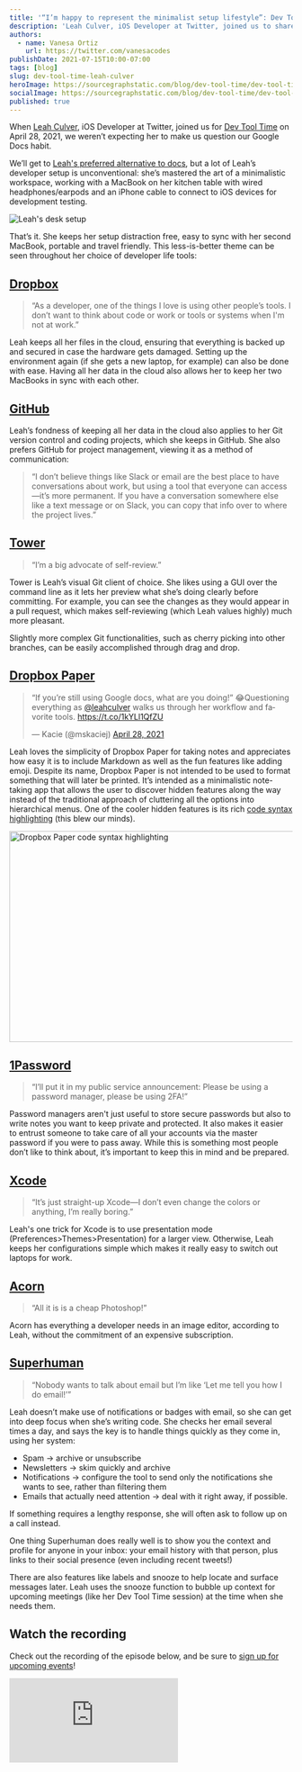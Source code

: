 ```yaml
---
title: '“I’m happy to represent the minimalist setup lifestyle”: Dev Tool Time with Leah Culver'
description: 'Leah Culver, iOS Developer at Twitter, joined us to share some developer life hacks, her minimalist, no-config philosophy for tools, and her secret for reaching inbox zero.'
authors:
  - name: Vanesa Ortiz
    url: https://twitter.com/vanesacodes
publishDate: 2021-07-15T10:00-07:00
tags: [blog]
slug: dev-tool-time-leah-culver
heroImage: https://sourcegraphstatic.com/blog/dev-tool-time/dev-tool-time-leah-culver.jpg
socialImage: https://sourcegraphstatic.com/blog/dev-tool-time/dev-tool-time-leah-culver.jpg
published: true
---
```


When [Leah Culver](https://twitter.com/leahculver), iOS Developer at Twitter, joined us for [Dev Tool Time](https://info.sourcegraph.com/dev-tool-time) on April 28, 2021, we weren’t expecting her to make us question our Google Docs habit.

We’ll get to [Leah's preferred alternative to docs](#Dropbox-Paper), but a lot of Leah’s developer setup is unconventional: she’s mastered the art of a minimalistic workspace, working with a MacBook on her kitchen table with wired headphones/earpods and an iPhone cable to connect to iOS devices for development testing.

![Leah's desk setup](https://sourcegraphstatic.com/blog/dev-tool-time/dev-tool-time-leah-culver-desk.jpeg)

That’s it. She keeps her setup distraction free, easy to sync with her second MacBook, portable and travel friendly. This less-is-better theme can be seen throughout her choice of developer life tools:

## [Dropbox](https://www.dropbox.com/)

> “As a developer, one of the things I love is using other people’s tools. I don’t want to think about code or work or tools or systems when I'm not at work.”

Leah keeps all her files in the cloud, ensuring that everything is backed up and secured in case the hardware gets damaged. Setting up the environment again (if she gets a new laptop, for example) can also be done with ease. Having all her data in the cloud also allows her to keep her two MacBooks in sync with each other.

## [GitHub](https://github.com)

Leah’s fondness of keeping all her data in the cloud also applies to her Git version control and coding projects, which she keeps in GitHub. She also prefers GitHub for project management, viewing it as a method of communication:

> “I don’t believe things like Slack or email are the best place to have conversations about work, but using a tool that everyone can access—it’s more permanent. If you have a conversation somewhere else like a text message or on Slack, you can copy that info over to where the project lives.”

## [Tower](https://www.git-tower.com/)

> “I’m a big advocate of self-review.”

Tower is Leah’s visual Git client of choice. She likes using a GUI over the command line as it lets her preview what she’s doing clearly before committing. For example, you can see the changes as they would appear in a pull request, which makes self-reviewing (which Leah values highly) much more pleasant.

Slightly more complex Git functionalities, such as cherry picking into other branches, can be easily accomplished through drag and drop.

## [Dropbox Paper](https://www.dropbox.com/paper)

<blockquote className="twitter-tweet tw-align-center"><p lang="en" dir="ltr">“If you’re still using Google docs, what are you doing!” 😂Questioning everything as <a href="https://twitter.com/leahculver?ref_src=twsrc%5Etfw">@leahculver</a> walks us through her workflow and favorite tools. <a href="https://t.co/1kYLl1QfZU">https://t.co/1kYLl1QfZU</a></p>&mdash; Kacie (@mskaciej) <a href="https://twitter.com/mskaciej/status/1387471457018515458?ref_src=twsrc%5Etfw">April 28, 2021</a></blockquote> <script async src="https://platform.twitter.com/widgets.js" charset="utf-8"></script>

Leah loves the simplicity of Dropbox Paper for taking notes and appreciates how easy it is to include Markdown as well as the fun features like adding emoji. Despite its name, Dropbox Paper is not intended to be used to format something that will later be printed. It’s intended as a minimalistic note-taking app that allows the user to discover hidden features along the way instead of the traditional approach of cluttering all the options into hierarchical menus. One of the cooler hidden features is its rich [code syntax highlighting](https://youtu.be/QNYoOCLocAI?t=1187) (this blew our minds).

<img src="https://sourcegraphstatic.com/blog/dev-tool-time/dev-tool-time-leah-culver-dropbox-paper.png" alt="Dropbox Paper code syntax highlighting" width="700" height="375" />

## [1Password](https://1password.com/)

> “I’ll put it in my public service announcement: Please be using a password manager, please be using 2FA!”

Password managers aren't just useful to store secure passwords but also to write notes you want to keep private and protected. It also makes it easier to entrust someone to take care of all your accounts via the master password if you were to pass away. While this is something most people don’t like to think about, it’s important to keep this in mind and be prepared.

## [Xcode](https://developer.apple.com/xcode/)

> “It’s just straight-up Xcode—I don’t even change the colors or anything, I’m really boring.”

Leah's one trick for Xcode is to use presentation mode (Preferences>Themes>Presentation) for a larger view. Otherwise, Leah keeps her configurations simple which makes it really easy to switch out laptops for work.

## [Acorn](https://flyingmeat.com/acorn/)

> “All it is is a cheap Photoshop!”

Acorn has everything a developer needs in an image editor, according to Leah, without the commitment of an expensive subscription.

## [Superhuman](https://superhuman.com/)

> “Nobody wants to talk about email but I’m like ‘Let me tell you how I do email!’”

Leah doesn’t make use of notifications or badges with email, so she can get into deep focus when she’s writing code. She checks her email several times a day, and says the key is to handle things quickly as they come in, using her system:

- Spam -> archive or unsubscribe
- Newsletters -> skim quickly and archive
- Notifications -> configure the tool to send only the notifications she wants to see, rather than filtering them
- Emails that actually need attention -> deal with it right away, if possible.

If something requires a lengthy response, she will often ask to follow up on a call instead.

One thing Superhuman does really well is to show you the context and profile for anyone in your inbox: your email history with that person, plus links to their social presence (even including recent tweets!)

There are also features like labels and snooze to help locate and surface messages later. Leah uses the snooze function to bubble up context for upcoming meetings (like her Dev Tool Time session) at the time when she needs them.

## Watch the recording

Check out the recording of the episode below, and be sure to [sign up for upcoming events](https://info.sourcegraph.com/dev-tool-time)!

<div className="container my-4 video-embed embed-responsive embed-responsive-16by9">
    <iframe className="embed-responsive-item" src="https://www.youtube-nocookie.com/embed/QNYoOCLocAI?autoplay=0&amp;cc_load_policy=0&amp;start=93&amp;end=0&amp;loop=0&amp;controls=1&amp;modestbranding=0&amp;rel=0" allowFullScreen="" allow="accelerometer; autoPlay; encrypted-media; gyroscope; picture-in-picture" frameBorder="0"></iframe>
</div>
